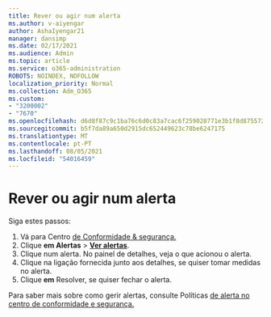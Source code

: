 ```yaml
---
title: Rever ou agir num alerta
ms.author: v-aiyengar
author: AshaIyengar21
manager: dansimp
ms.date: 02/17/2021
ms.audience: Admin
ms.topic: article
ms.service: o365-administration
ROBOTS: NOINDEX, NOFOLLOW
localization_priority: Normal
ms.collection: Adm_O365
ms.custom:
- "3200002"
- "7670"
ms.openlocfilehash: d6d8f87c9c1ba76c6d0c83a7cac6f259028771e3b1f8d8755729381f79f5b342
ms.sourcegitcommit: b5f7da89a650d2915dc652449623c78be6247175
ms.translationtype: MT
ms.contentlocale: pt-PT
ms.lasthandoff: 08/05/2021
ms.locfileid: "54016459"
---
```

# <a name="review-or-act-on-an-alert"></a>Rever ou agir num alerta

Siga estes passos:

1. Vá para Centro [de Conformidade & segurança.](https://go.microsoft.com/fwlink/p/?linkid=2077143)
1. Clique **em Alertas**  >  **[Ver alertas](https://go.microsoft.com/fwlink/?linkid=2103301)**.
1. Clique num alerta. No painel de detalhes, veja o que acionou o alerta.
1. Clique na ligação fornecida junto aos detalhes, se quiser tomar medidas no alerta.
1. Clique **em** Resolver, se quiser fechar o alerta.

Para saber mais sobre como gerir alertas, consulte Políticas [de alerta no centro de conformidade e segurança.](https://go.microsoft.com/fwlink/?linkid=2103211)

